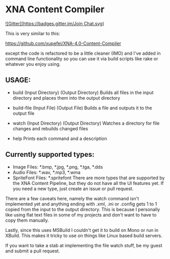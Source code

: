 # XNA Content Compiler

[![Gitter](https://badges.gitter.im/Join Chat.svg)](https://gitter.im/adamveld12/XnaContentCompiler?utm_source=badge&utm_medium=badge&utm_campaign=pr-badge&utm_content=badge)

This is very similar to this:

https://github.com/xupefei/XNA-4.0-Content-Compiler

except the code is refactored to be a little cleaner (IMO) and I've added
in command line functionality so you can use it via build scripts like rake 
or whatever you enjoy using.

## USAGE:
  * build (Input Directory) (Output Directory)
    Builds all files in the input directory and places them into the output directory

  * build-file (Input File) (Output File)
    Builds a file and outputs it to the output file
    
  * watch (Input Directory) (Output Directory)
    Watches a directory for file changes and rebuilds changed files 

  * help
    Prints each command and a description


## Currently supported types:

* Image Files: *.bmp, *.jpg, *.png, *.tga, *.dds
* Audio Files: *.wav, *.mp3, *.wma
* SpriteFont Files: *.spritefont
There are more types that are supported by the XNA Content Pipeline, but they do not have all the UI features yet. If you need a new type, just create an issue or pull request.

There are a few caveats here, namely the watch command isn't implemented yet
and anything ending with .xml, .ini or .config gets 1 to 1 copied from the 
input to the output directory. This is because I personally like using flat 
text files in some of my projects and don't want to have to copy them manually.

Lastly, since this uses MSBuild I couldn't get it to build on Mono or run in XBuild.
This makes it tricky to use on things like Linux based build servers.

If you want to take a stab at implementing the file watch stuff, be my guest and submit
a pull request.
